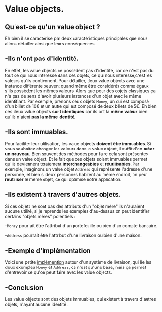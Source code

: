 # Value objects.

## Qu'est-ce qu'un value object ?

Eh bien il se caractérise par deux caractéristiques principales que nous allons détailler ainsi que leurs conséquences.

## -Ils n'ont pas d'identité.

En effet, les value objects ne possèdent pas d'identité, car ce n'est pas du tout ce qui nous intéresse dans ces objets, ce qui nous intéresse,c'est les valeurs qu'ils contiennent. 
Pour détailler, deux value objects avec une instance différente peuvent quand même être considérés comme égaux s'ils possèdent les mêmes valeurs. 
Alors que pour des objets classiques ça n'a pas de sens d'avoir plusieurs instances d'un objet avec le même identifiant.
Par exemple, prenons deux objets `Money`, un qui est composé d'un billet de 10€ et un autre qui est composé de deux billets de 5€.
Eh bien ces deux value objects **sont identiques** car ils ont la **même valeur** bien qu'ils n'aient **pas la même identité**.

## -Ils sont immuables.

Pour faciliter leur utilisation, les value objects **doivent être immuables**.
Si vous souhaitez changer les valeurs dans le value object, il suffit d'en **créer un nouveau**. Bien souvent des méthodes pour faire cela sont présentes dans un value object.
Et le fait que ces objets soient immuables permet qu'ils deviennent totalement **interchangeables** et **réutilisables**.
Par exemple, imaginons un value objet `Address` qui représente l'adresse d'une personne, et bien si deux personnes habitent au même endroit, on peut **réutiliser** le même objet, ce qui optimise notre application.

## -Ils existent à travers d'autres objets.

Si ces objets ne sont pas des attributs d'un "objet mère" ils n'auraient aucune utilité, si je reprends les exemples d'au-dessus on peut identifier certains "objets mères" potentiels :

-`Money` pourrait être l'attribut d'un portefeuille ou bien d'un compte bancaire.

-`Address` pourrait être l'attribut d'une livraison ou bien d'une maison.

## -Exemple d'implémentation
 
 Voici une petite [implémention](../code) autour d'un système de livraison, qui lie les deux exemples `Money` et `Address`, ce n'est qu'une base, mais ça permet d'entrevoir ce qu'on peut faire avec les value objects.

## -Conclusion

Les value objects sont des objets immuables, qui existent à travers d'autres objets, n'ayant aucune identité.
